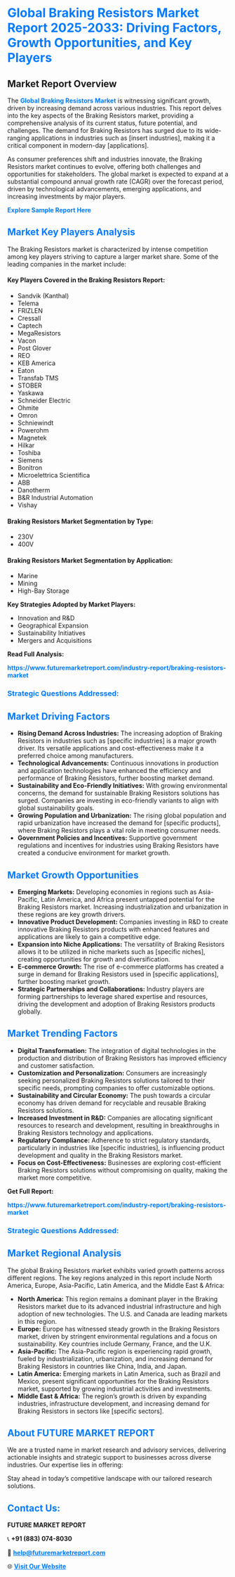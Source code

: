 <h1 style="color: #007BFF;">Global Braking Resistors Market Report 2025-2033: Driving Factors, Growth Opportunities, and Key Players</h1>

<section id="overview">
<h2>Market Report Overview</h2>
<p>The <a href="https://www.futuremarketreport.com/industry-report/braking-resistors-market" style="color: #007BFF; text-decoration: none;"><strong>Global Braking Resistors Market</strong></a> is witnessing significant growth, driven by increasing demand across various industries. This report delves into the key aspects of the Braking Resistors market, providing a comprehensive analysis of its current status, future potential, and challenges. The demand for Braking Resistors has surged due to its wide-ranging applications in industries such as [insert industries], making it a critical component in modern-day [applications].</p>
<p>As consumer preferences shift and industries innovate, the Braking Resistors market continues to evolve, offering both challenges and opportunities for stakeholders. The global market is expected to expand at a substantial compound annual growth rate (CAGR) over the forecast period, driven by technological advancements, emerging applications, and increasing investments by major players.</p>
</section>

<section id="overview">
<p><a href="https://www.futuremarketreport.com/request-sample/reportId=81389" style="color: #007BFF; text-decoration: none;"><strong>Explore Sample Report Here</strong></a></p>
</section>

<section id="key-players">
<h2 style="color: #007BFF;">Market Key Players Analysis</h2>
<p>The Braking Resistors market is characterized by intense competition among key players striving to capture a larger market share. Some of the leading companies in the market include:</p>
<h4>Key Players Covered in the Braking Resistors Report:</h4>
<ul><li>Sandvik (Kanthal)</li><li>Telema</li><li>FRIZLEN</li><li>Cressall</li><li>Captech</li><li>MegaResistors</li><li>Vacon</li><li>Post Glover</li><li>REO</li><li>KEB America</li><li>Eaton</li><li>Transfab TMS</li><li>STOBER</li><li>Yaskawa</li><li>Schneider Electric</li><li>Ohmite</li><li>Omron</li><li>Schniewindt</li><li>Powerohm</li><li>Magnetek</li><li>Hilkar</li><li>Toshiba</li><li>Siemens</li><li>Bonitron</li><li>Microelettrica Scientifica</li><li>ABB</li><li>Danotherm</li><li>B&amp;R Industrial Automation</li><li>Vishay</li></ul>
<h4>Braking Resistors Market Segmentation by Type:</h4>
<ul><li>230V</li><li>400V</li></ul>

<h4>Braking Resistors Market Segmentation by Application:</h4>
<ul><li>Marine</li><li>Mining</li><li>High-Bay Storage</li></ul>
<p><strong>Key Strategies Adopted by Market Players:</strong></p>
<ul>
<li>Innovation and R&D</li>
<li>Geographical Expansion</li>
<li>Sustainability Initiatives</li>
<li>Mergers and Acquisitions</li>
</ul>
</section>

<section>
<p><strong>Read Full Analysis: </strong></p><a href="https://www.futuremarketreport.com/industry-report/braking-resistors-market" style="color: #007BFF; text-decoration: none;"><strong>https://www.futuremarketreport.com/industry-report/braking-resistors-market</strong></a>
<h3 style="color: #007BFF;">Strategic Questions Addressed:</h3>
</section>

<section id="driving-factors">
<h2 style="color: #007BFF;">Market Driving Factors</h2>
<ul>
<li><strong>Rising Demand Across Industries:</strong> The increasing adoption of Braking Resistors in industries such as [specific industries] is a major growth driver. Its versatile applications and cost-effectiveness make it a preferred choice among manufacturers.</li>
<li><strong>Technological Advancements:</strong> Continuous innovations in production and application technologies have enhanced the efficiency and performance of Braking Resistors, further boosting market demand.</li>
<li><strong>Sustainability and Eco-Friendly Initiatives:</strong> With growing environmental concerns, the demand for sustainable Braking Resistors solutions has surged. Companies are investing in eco-friendly variants to align with global sustainability goals.</li>
<li><strong>Growing Population and Urbanization:</strong> The rising global population and rapid urbanization have increased the demand for [specific products], where Braking Resistors plays a vital role in meeting consumer needs.</li>
<li><strong>Government Policies and Incentives:</strong> Supportive government regulations and incentives for industries using Braking Resistors have created a conducive environment for market growth.</li>
</ul>
</section>

<section id="growth-opportunities">
<h2 style="color: #007BFF;">Market Growth Opportunities</h2>
<ul>
<li><strong>Emerging Markets:</strong> Developing economies in regions such as Asia-Pacific, Latin America, and Africa present untapped potential for the Braking Resistors market. Increasing industrialization and urbanization in these regions are key growth drivers.</li>
<li><strong>Innovative Product Development:</strong> Companies investing in R&D to create innovative Braking Resistors products with enhanced features and applications are likely to gain a competitive edge.</li>
<li><strong>Expansion into Niche Applications:</strong> The versatility of Braking Resistors allows it to be utilized in niche markets such as [specific niches], creating opportunities for growth and diversification.</li>
<li><strong>E-commerce Growth:</strong> The rise of e-commerce platforms has created a surge in demand for Braking Resistors used in [specific applications], further boosting market growth.</li>
<li><strong>Strategic Partnerships and Collaborations:</strong> Industry players are forming partnerships to leverage shared expertise and resources, driving the development and adoption of Braking Resistors products globally.</li>
</ul>
</section>

<section id="trending-factors">
<h2 style="color: #007BFF;">Market Trending Factors</h2>
<ul>
<li><strong>Digital Transformation:</strong> The integration of digital technologies in the production and distribution of Braking Resistors has improved efficiency and customer satisfaction.</li>
<li><strong>Customization and Personalization:</strong> Consumers are increasingly seeking personalized Braking Resistors solutions tailored to their specific needs, prompting companies to offer customizable options.</li>
<li><strong>Sustainability and Circular Economy:</strong> The push towards a circular economy has driven demand for recyclable and reusable Braking Resistors solutions.</li>
<li><strong>Increased Investment in R&D:</strong> Companies are allocating significant resources to research and development, resulting in breakthroughs in Braking Resistors technology and applications.</li>
<li><strong>Regulatory Compliance:</strong> Adherence to strict regulatory standards, particularly in industries like [specific industries], is influencing product development and quality in the Braking Resistors market.</li>
<li><strong>Focus on Cost-Effectiveness:</strong> Businesses are exploring cost-efficient Braking Resistors solutions without compromising on quality, making the market more competitive.</li>
</ul>
</section>

<section>
<p><strong>Get Full Report: </strong></p><a href="https://www.futuremarketreport.com/industry-report/braking-resistors-market" style="color: #007BFF; text-decoration: none;"><strong>https://www.futuremarketreport.com/industry-report/braking-resistors-market</strong></a>
<h3 style="color: #007BFF;">Strategic Questions Addressed:</h3>
</section>


<section id="regional-analysis">
<h2 style="color: #007BFF;">Market Regional Analysis</h2>
<p>The global Braking Resistors market exhibits varied growth patterns across different regions. The key regions analyzed in this report include North America, Europe, Asia-Pacific, Latin America, and the Middle East & Africa:</p>
<ul>
<li><strong>North America:</strong> This region remains a dominant player in the Braking Resistors market due to its advanced industrial infrastructure and high adoption of new technologies. The U.S. and Canada are leading markets in this region.</li>
<li><strong>Europe:</strong> Europe has witnessed steady growth in the Braking Resistors market, driven by stringent environmental regulations and a focus on sustainability. Key countries include Germany, France, and the U.K.</li>
<li><strong>Asia-Pacific:</strong> The Asia-Pacific region is experiencing rapid growth, fueled by industrialization, urbanization, and increasing demand for Braking Resistors in countries like China, India, and Japan.</li>
<li><strong>Latin America:</strong> Emerging markets in Latin America, such as Brazil and Mexico, present significant opportunities for the Braking Resistors market, supported by growing industrial activities and investments.</li>
<li><strong>Middle East & Africa:</strong> The region’s growth is driven by expanding industries, infrastructure development, and increasing demand for Braking Resistors in sectors like [specific sectors].</li>
</ul>
</section>

<footer>
<h2 style="color: #007BFF;">About FUTURE MARKET REPORT</h2>
<p>We are a trusted name in market research and advisory services, delivering actionable insights and strategic support to businesses across diverse industries. Our expertise lies in offering:</p>

<p>Stay ahead in today’s competitive landscape with our tailored research solutions.</p>

<h2 style="color: #007BFF;">Contact Us:</h2>
<p><strong>FUTURE MARKET REPORT</strong></p>
<p>📞 <strong>+91 (883) 074-8030</strong></p>
<p>📧 <strong><a href="mailto:help@futuremarketreport.com" style="color: #007BFF;">help@futuremarketreport.com</a></strong></p>
<p>🌐 <strong><a href="https://www.futuremarketreport.com/" style="color: #007BFF;">Visit Our Website</a></strong></p>
</footer>